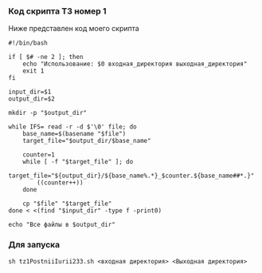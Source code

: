 ### Код скрипта ТЗ номер 1 

Ниже представлен код моего скрипта 

``` 
#!/bin/bash

if [ $# -ne 2 ]; then
    echo "Использование: $0 входная_директория выходная_директория"
    exit 1
fi

input_dir=$1
output_dir=$2

mkdir -p "$output_dir"

while IFS= read -r -d $'\0' file; do
    base_name=$(basename "$file")
    target_file="$output_dir/$base_name"

    counter=1
    while [ -f "$target_file" ]; do
        target_file="${output_dir}/${base_name%.*}_$counter.${base_name##*.}"
        ((counter++))
    done

    cp "$file" "$target_file"
done < <(find "$input_dir" -type f -print0)

echo "Все файлы в $output_dir"
```

### Для запуска 

```sh tz1PostniiIurii233.sh <входная директория> <Выходная директория>```
